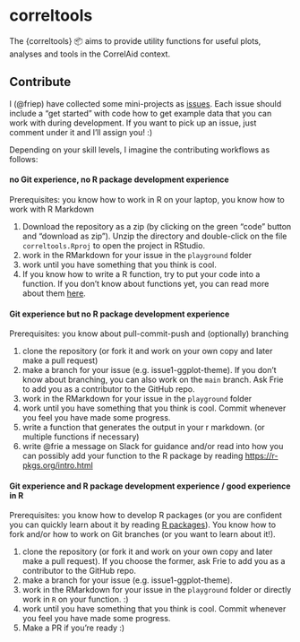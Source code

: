 correltools
================

The {correltools} :package: aims to provide utility functions for useful
plots, analyses and tools in the CorrelAid context.

## Contribute

I (@friep) have collected some mini-projects as
[issues](https://github.com/CorrelAid/correltools/issues). Each issue
should include a “get started” with code how to get example data that
you can work with during development. If you want to pick up an issue,
just comment under it and I’ll assign you\! :)

Depending on your skill levels, I imagine the contributing workflows as
follows:

#### no Git experience, no R package development experience

Prerequisites: you know how to work in R on your laptop, you know how to
work with R Markdown

1.  Download the repository as a zip (by clicking on the green “code”
    button and “download as zip”). Unzip the directory and double-click
    on the file `correltools.Rproj` to open the project in RStudio.
2.  work in the RMarkdown for your issue in the `playground` folder
3.  work until you have something that you think is cool.
4.  If you know how to write a R function, try to put your code into a
    function. If you don’t know about functions yet, you can read more
    about them [here](https://r4ds.had.co.nz/functions.html).

#### Git experience but no R package development experience

Prerequisites: you know about pull-commit-push and (optionally)
branching

1.  clone the repository (or fork it and work on your own copy and later
    make a pull request)
2.  make a branch for your issue (e.g. issue1-ggplot-theme). If you
    don’t know about branching, you can also work on the `main`
    branch. Ask Frie to add you as a contributor to the GitHub repo.
3.  work in the RMarkdown for your issue in the `playground` folder
4.  work until you have something that you think is cool. Commit
    whenever you feel you have made some progress.
5.  write a function that generates the output in your r markdown. (or
    multiple functions if necessary)
6.  write @frie a message on Slack for guidance and/or read into how you
    can possibly add your function to the R package by reading
    <https://r-pkgs.org/intro.html>

#### Git experience and R package development experience / good experience in R

Prerequisites: you know how to develop R packages (or you are confident
you can quickly learn about it by reading [R
packages](https://r4ds.had.co.nz/index.html)). You know how to fork
and/or how to work on Git branches (or you want to learn about it\!).

1.  clone the repository (or fork it and work on your own copy and later
    make a pull request). If you choose the former, ask Frie to add you
    as a contributor to the GitHub repo.
2.  make a branch for your issue (e.g. issue1-ggplot-theme).
3.  work in the RMarkdown for your issue in the `playground` folder or
    directly work in `R` on your function. :)
4.  work until you have something that you think is cool. Commit
    whenever you feel you have made some progress.
5.  Make a PR if you’re ready :)
